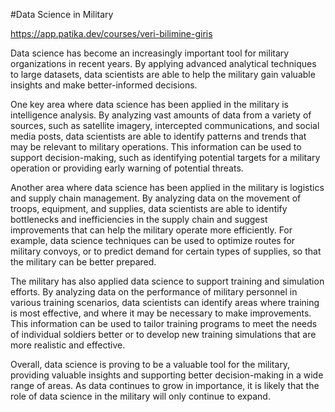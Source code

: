 #Data Science in Military

https://app.patika.dev/courses/veri-bilimine-giris

Data science has become an increasingly important tool for military organizations in recent years. By applying advanced analytical techniques to large datasets, data scientists are able to help the military gain valuable insights and make better-informed decisions.

One key area where data science has been applied in the military is intelligence analysis. By analyzing vast amounts of data from a variety of sources, such as satellite imagery, intercepted communications, and social media posts, data scientists are able to identify patterns and trends that may be relevant to military operations. This information can be used to support decision-making, such as identifying potential targets for a military operation or providing early warning of potential threats.

Another area where data science has been applied in the military is logistics and supply chain management. By analyzing data on the movement of troops, equipment, and supplies, data scientists are able to identify bottlenecks and inefficiencies in the supply chain and suggest improvements that can help the military operate more efficiently. For example, data science techniques can be used to optimize routes for military convoys, or to predict demand for certain types of supplies, so that the military can be better prepared.

The military has also applied data science to support training and simulation efforts. By analyzing data on the performance of military personnel in various training scenarios, data scientists can identify areas where training is most effective, and where it may be necessary to make improvements. This information can be used to tailor training programs to meet the needs of individual soldiers better or to develop new training simulations that are more realistic and effective.

Overall, data science is proving to be a valuable tool for the military, providing valuable insights and supporting better decision-making in a wide range of areas. As data continues to grow in importance, it is likely that the role of data science in the military will only continue to expand.